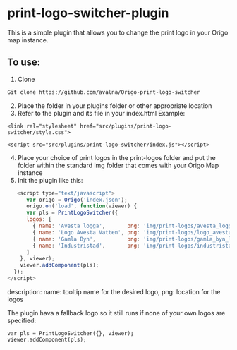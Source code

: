 # print-logo-switcher-plugin
This is a simple plugin that allows you to change the print logo in your Origo map instance.

## To use:
1. Clone
```bash
Git clone https://github.com/avalna/Origo-print-logo-switcher
```
2. Place the folder in your plugins folder or other appropriate location
3. Refer to the plugin and its file in your index.html
Example:
```
<link rel="stylesheet" href="src/plugins/print-logo-switcher/style.css">
```
```
<script src="src/plugins/print-logo-switcher/index.js"></script>
```

4. Place your choice of print logos in the print-logos folder and put the folder within the standard img folder that comes with your Origo Map instance
5. Init the plugin like this:

```javascript
   <script type="text/javascript">
      var origo = Origo('index.json');
      origo.on('load', function(viewer) {
      var pls = PrintLogoSwitcher({
      logos: [
        { name: 'Avesta logga',       png: 'img/print-logos/avesta_logga.png' },
        { name: 'Logo Avesta Vatten', png: 'img/print-logos/logo_avesta_va.png' },
        { name: 'Gamla Byn',          png: 'img/print-logos/gamla_byn_logo.png' },
        { name: 'Industristad',       png: 'img/print-logos/industristad_small.png' }
      ]
    }, viewer);
    viewer.addComponent(pls);
  });
</script>
```
description:
name: tooltip name for the desired logo,
png: location for the logos

The plugin hava a fallback logo so it still runs if none of your own logos are specified:
```
var pls = PrintLogoSwitcher({}, viewer);
viewer.addComponent(pls);
```
